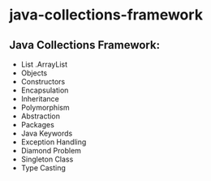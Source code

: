# java-collections-framework

<h2>Java Collections Framework: </h2>

* List
  .ArrayList
* Objects
* Constructors
* Encapsulation
* Inheritance
* Polymorphism
* Abstraction
* Packages
* Java Keywords
* Exception Handling
* Diamond Problem
* Singleton Class
* Type Casting
